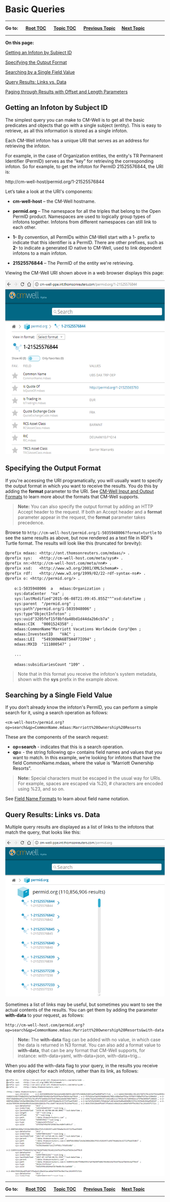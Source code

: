 # Basic Queries #

----

**Go to:** &nbsp;&nbsp;&nbsp;&nbsp; [**Root TOC**](CM-Well.RootTOC.md) &nbsp;&nbsp;&nbsp;&nbsp; [**Topic TOC**](DevGuide.TOC.md) &nbsp;&nbsp;&nbsp;&nbsp; [**Previous Topic**](DevGuide.CurlUtility.md)&nbsp;&nbsp;&nbsp;&nbsp; [**Next Topic**](DevGuide.AdvancedQueries.md)  

----

**On this page:**

[Getting an Infoton by Subject ID](#hdr1)

[Specifying the Output Format](#hdr2)

[Searching by a Single Field Value](#hdr3)

[Query Results: Links vs. Data](#hdr4)

[Paging through Results with Offset and Length Parameters](API.PagingThroughResultsWithOffsetAndLengthParameters.md)

<a name="hdr1"></a>
## Getting an Infoton by Subject ID ##
The simplest query you can make to CM-Well is to get all the basic predicates and objects that go with a single subject (entity). This is easy to retrieve, as all this information is stored as a single infoton.

Each CM-Well infoton has a unique URI that serves as an address for retrieving the infoton.

For example, in the case of Organization entities, the entity's TR Permanent Identifier (PermID) serves as the "key" for retrieving the corresponding infoton. So for example, to get the infoton for PermID 21525576844, the URI is:

http://cm-well-host/permid.org/1-21525576844

Let’s take a look at the URI's components:

-	**cm-well-host** – the CM-Well hostname.  
-	**permid.org** – The namespace for all the triples that belong to the Open PermID product. Namespaces are used to logically group types of infotons together. Infotons from different namespaces can still link to each other.
-	**1-** By convention, all PermIDs within CM-Well start with a 1- prefix to indicate that this identifier is a PermID.  There are other prefixes, such as **2-** to indicate a generated ID native to CM-Well, used to link dependent infotons to a main infoton.
	
-	**21525576844** – The PermID of the entity we're retrieving.  

Viewing the CM-Well URI shown above in a web browser displays this page:
   
<img src="./_Images/new-ui-single-infoton.png" height=550 width=650>

<a name="hdr2"></a>
## Specifying the Output Format ##
If you're accessing the URI programatically, you will usually want to specify the output format in which you want to receive the results. You do this by adding the **format** parameter to the URI. See [CM-Well Input and Output Formats](API.InputAndOutputFormats.md) to learn more about the formats that CM-Well supports.

>**Note:** You can also specify the output format by adding an HTTP Accept header to the request. If both an Accept header and a **format** parameter appear in the request, the **format** parameter takes precedence.

Browse to ```http://cm-well-host/permid.org/1-5035948006?format=turtle```  to see the same results as above, but now rendered as a text file in RDF’s Turtle format.  The results will look like this (truncated for brevity): 

    @prefix mdaas: <http://ont.thomsonreuters.com/mdaas/> .
    @prefix sys:   <http://cm-well-host.com/meta/sys#> .
    @prefix nn:<http://cm-well-host.com/meta/nn#> .
    @prefix xsd:   <http://www.w3.org/2001/XMLSchema#> .
    @prefix rdf:   <http://www.w3.org/1999/02/22-rdf-syntax-ns#> .
    @prefix o: <http://permid.org/> .
    
    	o:1-5035948006  a   mdaas:Organization ;
    	sys:dataCenter  "na" ;
    	sys:lastModified"2015-06-08T21:09:45.855Z"^^xsd:dateTime ;
    	sys:parent  "/permid.org" ;
    	sys:path"/permid.org/1-5035948006" ;
    	sys:type"ObjectInfoton" ;
    	sys:uuid"3205fef15f8bfda48bd1d44da2b6cb7a" ;
    	mdaas:CIK   "0001524358" ;
    	mdaas:CommonName"Marriott Vacations Worldwide Corp"@en ;
    	mdaas:InvestextID   "VAC" ;
    	mdaas:LEI   "549300WA6BT5H4F7IO94" ;
    	mdaas:MXID  "111800547" ;
    
    	...
    
    	mdaas:subsidiariesCount "109" .


> Note that in this format you receive the infoton's system metadata, shown with the **sys** prefix in the example above.

<a name="hdr3"></a>
## Searching by a Single Field Value ##
If you don’t already know the infoton's PermID, you can perform a simple search for it, using a search operation as follows:

    <cm-well-host>/permid.org?op=search&qp=CommonName.mdaas:Marriott%20Ownership%20Resorts

These are the components of the search request:

-	**op=search** - indicates that this is a search operation.
-	**qp=** - the string following qp= contains field names and values that you want to match. In this example, we’re looking for infotons that have the field CommonName.mdaas, where the value is “Marriott Ownership Resorts”.

> **Note:** Special characters must be escaped in the usual way for URIs. For example, spaces are escaped via %20, # characters are encoded using %23, and so on.


See [Field Name Formats](API.FieldNameFormats.md) to learn about field name notation.

<a name="hdr4"></a>
## Query Results: Links vs. Data ##

Multiple query results are displayed as a list of links to the infotons that match the query, that looks like this:

<img src="./_Images/new-ui-list-of-infotons.png"/>

Sometimes a list of links may be useful, but sometimes you want to see the actual contents of the results. You can get them by adding the parameter **with-data** to your request, as follows:

    http://cm-well-host.com/permid.org?op=search&qp=CommonName.mdaas:Marriott%20Ownership%20Resorts&with-data


> **Note:** The **with-data** flag can be added with no value, in which case the data is returned in N3 format. You can also add a format value to **with-data**, that can be any format that CM-Well supports, for instance: with-data=yaml, with-data=json, with-data=trig...

When you add the with-data flag to your query, in the results you receive the entire object for each infoton, rather than its link, as follows:

<img src="./_Images/new-ui-results-with-data.png">

----

**Go to:** &nbsp;&nbsp;&nbsp;&nbsp; [**Root TOC**](CM-Well.RootTOC.md) &nbsp;&nbsp;&nbsp;&nbsp; [**Topic TOC**](DevGuide.TOC.md) &nbsp;&nbsp;&nbsp;&nbsp; [**Previous Topic**](DevGuide.CurlUtility.md)&nbsp;&nbsp;&nbsp;&nbsp; [**Next Topic**](DevGuide.AdvancedQueries.md)  

----

